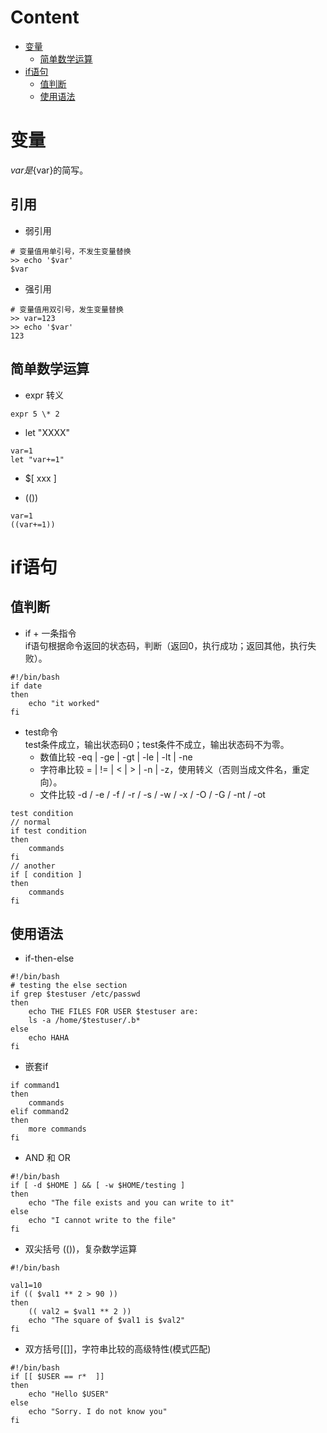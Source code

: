 # Content

* [变量](#变量)
	* [简单数学运算](#简单数学运算)
* [if语句](#if语句)
	* [值判断 ](#值判断)
	* [使用语法](#使用语法)

# 变量
$var是${var}的简写。
## 引用
- 弱引用
```shell
# 变量值用单引号，不发生变量替换
>> echo '$var' 
$var
```

- 强引用
```
# 变量值用双引号，发生变量替换
>> var=123
>> echo '$var'
123
```


## 简单数学运算
- expr 转义

```
expr 5 \* 2
```
- let "XXXX"

```
var=1
let "var+=1"
```

- $[ xxx ]

- (())

```
var=1
((var+=1))
```

# if语句
## 值判断 
- if + 一条指令   
    if语句根据命令返回的状态码，判断（返回0，执行成功；返回其他，执行失败）。
```
#!/bin/bash
if date
then 
    echo "it worked"
fi
```
- test命令  
    test条件成立，输出状态码0；test条件不成立，输出状态码不为零。
    - 数值比较 -eq | -ge | -gt | -le | -lt | -ne
    - 字符串比较 = | != | < | > | -n | -z，使用转义（否则当成文件名，重定向）。
    - 文件比较 -d / -e / -f / -r / -s / -w / -x / -O / -G / -nt / -ot
    
```
test condition
// normal
if test condition
then 
    commands
fi
// another
if [ condition ]
then
    commands
fi
```

## 使用语法

- if-then-else

```
#!/bin/bash
# testing the else section
if grep $testuser /etc/passwd
then 
    echo THE FILES FOR USER $testuser are:
    ls -a /home/$testuser/.b*
else 
    echo HAHA
fi
```
- 嵌套if

```
if command1
then 
    commands
elif command2
then
    more commands
fi
```

- AND 和 OR

```
#!/bin/bash
if [ -d $HOME ] && [ -w $HOME/testing ]
then 
    echo "The file exists and you can write to it"
else 
    echo "I cannot write to the file"
fi
```

- 双尖括号 (())，复杂数学运算

```
#!/bin/bash

val1=10
if (( $val1 ** 2 > 90 ))
then
    (( val2 = $val1 ** 2 ))
    echo "The square of $val1 is $val2"
fi
```
- 双方括号[[]]，字符串比较的高级特性(模式匹配)

```
#!/bin/bash
if [[ $USER == r*  ]]
then
    echo "Hello $USER"
else
    echo "Sorry. I do not know you"
fi
```
